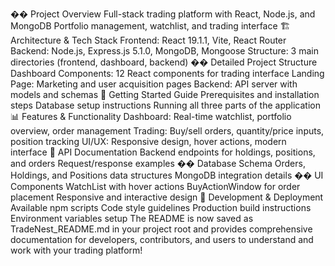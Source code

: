 �� Project Overview
Full-stack trading platform with React, Node.js, and MongoDB
Portfolio management, watchlist, and trading interface
🏗️ Architecture & Tech Stack
Frontend: React 19.1.1, Vite, React Router
Backend: Node.js, Express.js 5.1.0, MongoDB, Mongoose
Structure: 3 main directories (frontend, dashboard, backend)
�� Detailed Project Structure
Dashboard Components: 12 React components for trading interface
Landing Page: Marketing and user acquisition pages
Backend: API server with models and schemas
🚀 Getting Started Guide
Prerequisites and installation steps
Database setup instructions
Running all three parts of the application
📊 Features & Functionality
Dashboard: Real-time watchlist, portfolio overview, order management
Trading: Buy/sell orders, quantity/price inputs, position tracking
UI/UX: Responsive design, hover actions, modern interface
🔌 API Documentation
Backend endpoints for holdings, positions, and orders
Request/response examples
��️ Database Schema
Orders, Holdings, and Positions data structures
MongoDB integration details
�� UI Components
WatchList with hover actions
BuyActionWindow for order placement
Responsive and interactive design
🔧 Development & Deployment
Available npm scripts
Code style guidelines
Production build instructions
Environment variables setup
The README is now saved as TradeNest_README.md in your project root and provides comprehensive documentation for developers, contributors, and users to understand and work with your trading platform!
